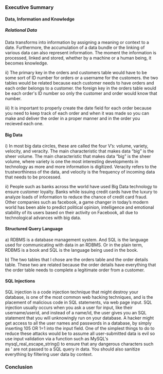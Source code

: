 ### Executive Summary

#### Data, Information and Knowledge 
##### Relational Data
Data transforms into information by assigning a meaning or context to a date. Furthermore, the accumulation of a data bundle or the linking of various data can also represent information. The moment the information is processed, linked and stored, whether by a machine or a human being, it becomes knowledge.

ii) The primary key in the orders and customers table would have to be some sort of ID number for orders or a username for the customers. the two tables would be related because each customer needs to have orders and each order belongs to a customer. the foreign key in the orders table would be each order's ID number so only the customer and order would know that number. 

iii) It is important to properly create the date field for each order because you need to keep track of each order and when it was made so you can make and deliver the order in a proper manner and in the order you recieved each one. 

#### Big Data
i) In most big data circles, these are called the four V’s: volume, variety, velocity, and veracity. The main characteristic that makes data “big” is the sheer volume. The main characteristic that makes data “big” is the sheer volume, where variety is one the most interesting developments in technology as more and more information is digitized. Veracity refers to the trustworthiness of the data, and velocity is the frequency of incoming data that needs to be processed.
 
ii) People such as banks across the world have used Big Data technology to ensure customer loyalty. Banks while issuing credit cards have the luxury to analyze loads of information to reduce the chance of credit card fraud. Other companies such as facebook, a game changer in today’s modern world has been able to predict political opinion, intelligence and emotional stability of its users based on their activity on Facebook, all due to technological advances with big data. 

#### Structured Query Language 

a) RDBMS is a database management system. And SQL is the language used for communicating with data in an RDBMS. Or in the plain term, RDBMS is a book and SQL is the language being used in the book.

b) The two tables that I chose are the orders table and the order details table. These two are related because the order details have everything that the order table needs to complete a legitimate order from a customer. 

#### SQL Injections 
SQL injection is a code injection technique that might destroy your database, is one of the most common web hacking techniques, and is the placement of malicious code in SQL statements, via web page input. SQL injection usually occurs when you ask a user for input, like their username/userid, and instead of a name/id, the user gives you an SQL statement that you will unknowingly run on your database. A hacker might get access to all the user names and passwords in a database, by simply inserting 105 OR 1=1 into the input field. One of the simplest things to do to reduce these attacks would be to assume all user-submitted data is evil so use input validation via a function such as MySQL's mysql_real_escape_string() to ensure that any dangerous characters such as ' are not passed to a SQL query in data. You should also sanitize everything by filtering user data by context.

### Conclusion
